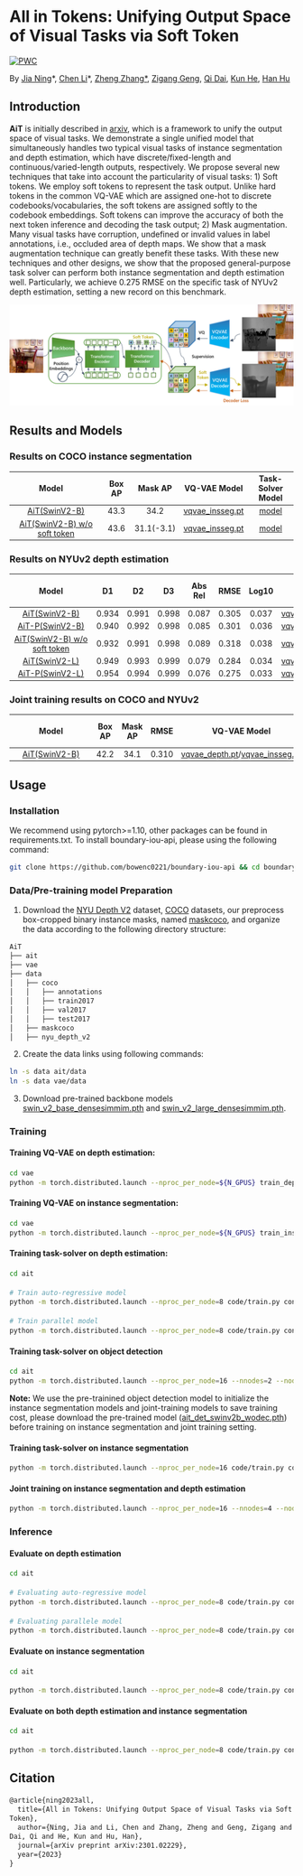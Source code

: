 # All in Tokens: Unifying Output Space of Visual Tasks via Soft Token

[![PWC](https://img.shields.io/endpoint.svg?url=https://paperswithcode.com/badge/all-in-tokens-unifying-output-space-of-visual/monocular-depth-estimation-on-nyu-depth-v2)](https://paperswithcode.com/sota/monocular-depth-estimation-on-nyu-depth-v2?p=all-in-tokens-unifying-output-space-of-visual)

By [Jia Ning](https://scholar.google.com/citations?user=hW0AexsAAAAJ&hl=en)\*, [Chen Li](https://github.com/LC-Edward)\*, [Zheng Zhang*](https://stupidzz.github.io/), [Zigang Geng](https://scholar.google.com/citations?user=MdFYVoAAAAAJ&hl=zh-CN), [Qi Dai](https://scholar.google.com/citations?user=NSJY12IAAAAJ), [Kun He](https://scholar.google.com/citations?user=YTQnGJsAAAAJ&hl=en), [Han Hu](https://ancientmooner.github.io/)

## Introduction
**AiT** is initially described in [arxiv](https://arxiv.org/pdf/2301.02229.pdf), which is a framework to unify the output space of visual tasks. We demonstrate a single unified model that simultaneously handles two typical visual tasks of instance segmentation and depth estimation, which have discrete/fixed-length and continuous/varied-length outputs, respectively. We propose several new techniques that take into account the particularity of visual tasks: 1) Soft tokens. We employ soft tokens to represent the task output. Unlike hard tokens in the common VQ-VAE which are assigned one-hot to discrete codebooks/vocabularies, the soft tokens are assigned softly to the codebook embeddings. Soft tokens can improve the accuracy of both the next token inference and decoding the task output; 2) Mask augmentation. Many visual tasks have corruption, undefined or invalid values in label annotations, i.e., occluded area of depth maps. We show that a mask augmentation technique can greatly benefit these tasks. With these new techniques and other designs, we show that the proposed general-purpose task solver can perform both instance segmentation and depth estimation well. Particularly, we achieve 0.275 RMSE on the specific task of NYUv2 depth estimation, setting a new record on this benchmark.

![teaser](figures/teaser.png)

## Results and Models
### Results on COCO instance segmentation
| <div style="width: 100pt"> Model | Box AP| Mask AP| VQ-VAE Model | Task-Solver Model|
|:-------------------:|:-------:|:-------:|:-------:|:-------:|
| [AiT(SwinV2-B)](ait/configs/swinv2b_640reso_inssegonly.py) | 43.3 | 34.2 | [vqvae_insseg.pt](https://msravcghub.blob.core.windows.net/ait-release/vae/vqvae_insseg.pt?sv=2021-10-04&spr=https%2Chttp&st=2023-06-30T01%3A47%3A00Z&se=2026-01-01T01%3A47%3A00Z&sr=c&sp=rl&sig=bwb8Tpfpk2FfZxsilGa4Oc5vKEZiifZK4xs%2F6RuWF9E%3D) | [model](https://msravcghub.blob.core.windows.net/ait-release/checkpoint/ait_insseg_swinv2b.pth?sv=2021-10-04&spr=https%2Chttp&st=2023-06-30T01%3A47%3A00Z&se=2026-01-01T01%3A47%3A00Z&sr=c&sp=rl&sig=bwb8Tpfpk2FfZxsilGa4Oc5vKEZiifZK4xs%2F6RuWF9E%3D)|
| [AiT(SwinV2-B) w/o soft token](ait/configs/swinv2b_640reso_inssegonly_wosoft.py) | 43.6 | 31.1(-3.1) | [vqvae_insseg.pt](https://msravcghub.blob.core.windows.net/ait-release/vae/vqvae_insseg.pt?sv=2021-10-04&spr=https%2Chttp&st=2023-06-30T01%3A47%3A00Z&se=2026-01-01T01%3A47%3A00Z&sr=c&sp=rl&sig=bwb8Tpfpk2FfZxsilGa4Oc5vKEZiifZK4xs%2F6RuWF9E%3D) | [model](https://msravcghub.blob.core.windows.net/ait-release/checkpoint/ait_insseg_swinv2b_wosoft.pth?sv=2021-10-04&spr=https%2Chttp&st=2023-06-30T01%3A47%3A00Z&se=2026-01-01T01%3A47%3A00Z&sr=c&sp=rl&sig=bwb8Tpfpk2FfZxsilGa4Oc5vKEZiifZK4xs%2F6RuWF9E%3D) |


### Results on NYUv2 depth estimation
| <div style="width: 100pt"> Model</div> | D1 | D2 | D3 | Abs Rel | RMSE | Log10 | VQ-VAE <br> Model | Task-Solver <br> Model |
|:-------------------:|:-------:|:-------:|:--------:|:--------:|:--------:|:-------:|:-------:|:-------:|
| [AiT(SwinV2-B)](ait/configs/swinv2b_480reso_depthonly.py) | 0.934 | 0.991 | 0.998 | 0.087 | 0.305 | 0.037 | [vqvae_depth.pt](https://msravcghub.blob.core.windows.net/ait-release/vae/vqvae_depth.pt?sv=2021-10-04&spr=https%2Chttp&st=2023-06-30T01%3A47%3A00Z&se=2026-01-01T01%3A47%3A00Z&sr=c&sp=rl&sig=bwb8Tpfpk2FfZxsilGa4Oc5vKEZiifZK4xs%2F6RuWF9E%3D) |[model](https://msravcghub.blob.core.windows.net/ait-release/checkpoint/ait_depth_swinv2b_ar.pth?sv=2021-10-04&spr=https%2Chttp&st=2023-06-30T01%3A47%3A00Z&se=2026-01-01T01%3A47%3A00Z&sr=c&sp=rl&sig=bwb8Tpfpk2FfZxsilGa4Oc5vKEZiifZK4xs%2F6RuWF9E%3D) |
| [AiT-P(SwinV2-B)](ait/configs/swinv2b_480reso_parallel_depthonly.py) | 0.940 | 0.992 | 0.998 | 0.085 | 0.301 | 0.036 | [vqvae_depth.pt](https://msravcghub.blob.core.windows.net/ait-release/vae/vqvae_depth.pt?sv=2021-10-04&spr=https%2Chttp&st=2023-06-30T01%3A47%3A00Z&se=2026-01-01T01%3A47%3A00Z&sr=c&sp=rl&sig=bwb8Tpfpk2FfZxsilGa4Oc5vKEZiifZK4xs%2F6RuWF9E%3D) | [model](https://msravcghub.blob.core.windows.net/ait-release/checkpoint/ait_depth_swinv2b_parallel.pth?sv=2021-10-04&spr=https%2Chttp&st=2023-06-30T01%3A47%3A00Z&se=2026-01-01T01%3A47%3A00Z&sr=c&sp=rl&sig=bwb8Tpfpk2FfZxsilGa4Oc5vKEZiifZK4xs%2F6RuWF9E%3D) |
| [AiT(SwinV2-B) w/o soft token](ait/configs/swinv2b_480reso_depthonly_wosoft.py) | 0.932 | 0.991 | 0.998 | 0.089 | 0.318 | 0.038 | [vqvae_depth.pt](https://msravcghub.blob.core.windows.net/ait-release/vae/vqvae_depth.pt?sv=2021-10-04&spr=https%2Chttp&st=2023-06-30T01%3A47%3A00Z&se=2026-01-01T01%3A47%3A00Z&sr=c&sp=rl&sig=bwb8Tpfpk2FfZxsilGa4Oc5vKEZiifZK4xs%2F6RuWF9E%3D) | [model](https://msravcghub.blob.core.windows.net/ait-release/checkpoint/ait_depth_swinv2b_ar_wosoft.pth?sv=2021-10-04&spr=https%2Chttp&st=2023-06-30T01%3A47%3A00Z&se=2026-01-01T01%3A47%3A00Z&sr=c&sp=rl&sig=bwb8Tpfpk2FfZxsilGa4Oc5vKEZiifZK4xs%2F6RuWF9E%3D) |
| [AiT(SwinV2-L)](ait/configs/swinv2l_480reso_depthonly.py) | 0.949 | 0.993 | 0.999 | 0.079 | 0.284 | 0.034 | [vqvae_depth.pt](https://msravcghub.blob.core.windows.net/ait-release/vae/vqvae_depth.pt?sv=2021-10-04&spr=https%2Chttp&st=2023-06-30T01%3A47%3A00Z&se=2026-01-01T01%3A47%3A00Z&sr=c&sp=rl&sig=bwb8Tpfpk2FfZxsilGa4Oc5vKEZiifZK4xs%2F6RuWF9E%3D) |[model](https://msravcghub.blob.core.windows.net/ait-release/checkpoint/ait_depth_swinv2l_ar.pth?sv=2021-10-04&spr=https%2Chttp&st=2023-06-30T01%3A47%3A00Z&se=2026-01-01T01%3A47%3A00Z&sr=c&sp=rl&sig=bwb8Tpfpk2FfZxsilGa4Oc5vKEZiifZK4xs%2F6RuWF9E%3D) |
| [AiT-P(SwinV2-L)](ait/configs/swinv2l_480reso_parallel_depthonly.py) | 0.954 | 0.994 | 0.999 | 0.076 | 0.275 | 0.033 | [vqvae_depth.pt](https://msravcghub.blob.core.windows.net/ait-release/vae/vqvae_depth.pt?sv=2021-10-04&spr=https%2Chttp&st=2023-06-30T01%3A47%3A00Z&se=2026-01-01T01%3A47%3A00Z&sr=c&sp=rl&sig=bwb8Tpfpk2FfZxsilGa4Oc5vKEZiifZK4xs%2F6RuWF9E%3D) | [model](https://msravcghub.blob.core.windows.net/ait-release/checkpoint/ait_depth_swinv2l_parallel.pth?sv=2021-10-04&spr=https%2Chttp&st=2023-06-30T01%3A47%3A00Z&se=2026-01-01T01%3A47%3A00Z&sr=c&sp=rl&sig=bwb8Tpfpk2FfZxsilGa4Oc5vKEZiifZK4xs%2F6RuWF9E%3D) |

### Joint training results on COCO and NYUv2
| <div style="width: 100pt"> Model</div> | Box AP| Mask AP| RMSE | VQ-VAE Model | Task-Solver <br> Model |
|:-------------------:|:-------:|:-------:|:-------:|:-------:|:-------:|
| [AiT(SwinV2-B)](ait/configs/swinv2b_640reso_joint.py) | 42.2 | 34.1 | 0.310 | [vqvae_depth.pt](https://msravcghub.blob.core.windows.net/ait-release/vae/vqvae_depth.pt?sv=2021-10-04&spr=https%2Chttp&st=2023-06-30T01%3A47%3A00Z&se=2026-01-01T01%3A47%3A00Z&sr=c&sp=rl&sig=bwb8Tpfpk2FfZxsilGa4Oc5vKEZiifZK4xs%2F6RuWF9E%3D)/[vqvae_insseg.pt](https://msravcghub.blob.core.windows.net/ait-release/vae/vqvae_insseg.pt?sv=2021-10-04&spr=https%2Chttp&st=2023-06-30T01%3A47%3A00Z&se=2026-01-01T01%3A47%3A00Z&sr=c&sp=rl&sig=bwb8Tpfpk2FfZxsilGa4Oc5vKEZiifZK4xs%2F6RuWF9E%3D)  | [model](https://msravcghub.blob.core.windows.net/ait-release/checkpoint/ait_joint_swinv2b.pth?sv=2021-10-04&spr=https%2Chttp&st=2023-06-30T01%3A47%3A00Z&se=2026-01-01T01%3A47%3A00Z&sr=c&sp=rl&sig=bwb8Tpfpk2FfZxsilGa4Oc5vKEZiifZK4xs%2F6RuWF9E%3D)|


## Usage

### Installation
We recommend using pytorch>=1.10, other packages can be found in requirements.txt. To install boundary-iou-api, please using the following command:
```bash
git clone https://github.com/bowenc0221/boundary-iou-api && cd boundary-iou-api && pip install -e .
```

### Data/Pre-training model Preparation 
1. Download the [NYU Depth V2](https://github.com/vinvino02/GLPDepth) dataset, [COCO](https://cocodataset.org/#download) datasets, our preprocess box-cropped binary instance masks, named [maskcoco](https://msravcghub.blob.core.windows.net/ait-release/data/maskcoco.tar?sv=2021-10-04&spr=https%2Chttp&st=2023-06-30T01%3A47%3A00Z&se=2026-01-01T01%3A47%3A00Z&sr=c&sp=rl&sig=bwb8Tpfpk2FfZxsilGa4Oc5vKEZiifZK4xs%2F6RuWF9E%3D), and organize the data according to the following directory structure:

```plain
AiT
├── ait
├── vae
├── data
│   ├── coco
│   │   ├── annotations
│   │   ├── train2017
│   │   ├── val2017
│   │   ├── test2017
│   ├── maskcoco
│   ├── nyu_depth_v2
```
2. Create the data links using following commands:

```bash
ln -s data ait/data
ln -s data vae/data
```

3. Download pre-trained backbone models [swin_v2_base_densesimmim.pth](https://msravcghub.blob.core.windows.net/ait-release/checkpoint/swin_v2_base_densesimmim.pth?sv=2021-10-04&spr=https%2Chttp&st=2023-06-30T01%3A47%3A00Z&se=2026-01-01T01%3A47%3A00Z&sr=c&sp=rl&sig=bwb8Tpfpk2FfZxsilGa4Oc5vKEZiifZK4xs%2F6RuWF9E%3D) and [swin_v2_large_densesimmim.pth](https://msravcghub.blob.core.windows.net/ait-release/checkpoint/swin_v2_large_densesimmim.pth?sv=2021-10-04&spr=https%2Chttp&st=2023-06-30T01%3A47%3A00Z&se=2026-01-01T01%3A47%3A00Z&sr=c&sp=rl&sig=bwb8Tpfpk2FfZxsilGa4Oc5vKEZiifZK4xs%2F6RuWF9E%3D). 


### Training
#### Training VQ-VAE on depth estimation:
```bash
cd vae
python -m torch.distributed.launch --nproc_per_node=${N_GPUS} train_depth_vqvae_dist.py  configs/depth/ait_depth_vqvae.py --cfg-options <custom-configs>
```
#### Training VQ-VAE on instance segmentation:

```bash
cd vae
python -m torch.distributed.launch --nproc_per_node=${N_GPUS} train_insseg_vqvae_dist.py  configs/insseg/ait_insseg_vqvae.py --cfg-options <custom-configs>
```

#### Training task-solver on depth estimation:
```bash
cd ait

# Train auto-regressive model
python -m torch.distributed.launch --nproc_per_node=8 code/train.py configs/swinv2b_480reso_depthonly.py --cfg-options model.backbone.init_cfg.checkpoint=swin_v2_base_densesimmim.pth model.task_heads.depth.vae_cfg.pretrained=vqvae_depth.pt # for AR training

# Train parallel model
python -m torch.distributed.launch --nproc_per_node=8 code/train.py configs/swinv2b_480reso_parallel_depthonly.py --cfg-options model.backbone.init_cfg.checkpoint=swin_v2_base_densesimmim.pth model.task_heads.depth.vae_cfg.pretrained=vqvae_depth.pt # for parallel training
```

#### Training task-solver on object detection
```bash
cd ait
python -m torch.distributed.launch --nproc_per_node=16 --nnodes=2 --node_rank=${NODE_RANK} --master_addr=${MASTER_ADDR} --master_port=${MASTER_PORT} code/train.py configs/swinv2b_640reso_detonly.py --cfg-options model.backbone.init_cfg.checkpoint=swin_v2_base_densesimmim.pth
```

**Note:** We use the pre-trainined object detection model to initialize the instance segmentation models and joint-training models to save training cost, please download the pre-trained model ([ait_det_swinv2b_wodec.pth](https://msravcghub.blob.core.windows.net/ait-release/checkpoint/ait_det_swinv2b_wodec.pth?sv=2021-10-04&spr=https%2Chttp&st=2023-06-30T01%3A47%3A00Z&se=2026-01-01T01%3A47%3A00Z&sr=c&sp=rl&sig=bwb8Tpfpk2FfZxsilGa4Oc5vKEZiifZK4xs%2F6RuWF9E%3D)) before training on instance segmentation and joint training setting.

#### Training task-solver on instance segmentation
```bash
python -m torch.distributed.launch --nproc_per_node=16 code/train.py configs/swinv2b_640reso_inssegonly.py --cfg-options model.backbone.init_cfg.checkpoint=swin_v2_base_densesimmim.pth model.task_heads.insseg.vae_cfg.pretrained=vqvae_insseg.pt load_from=ait_det_swinv2b_wodec.pth
```

#### Joint training on instance segmentation and depth estimation
```bash
python -m torch.distributed.launch --nproc_per_node=16 --nnodes=4 --node_rank=${NODE_RANK} --master_addr=${MASTER_ADDR} --master_port=${MASTER_PORT} code/train.py configs/swinv2b_640reso_joint.py --cfg-options model.backbone.init_cfg.checkpoint=swin_v2_base_densesimmim.pth model.task_heads.insseg.vae_cfg.pretrained=vqvae_insseg.pt model.task_heads.depth.vae_cfg.pretrained=vqvae_depth.pt load_from=ait_det_swinv2b_wodec.pth
```

### Inference
#### Evaluate  on depth estimation
```bash
cd ait

# Evaluating auto-regressive model
python -m torch.distributed.launch --nproc_per_node=8 code/train.py configs/swinv2b_480reso_depthonly.py  --cfg-options model.task_heads.depth.vae_cfg.pretrained=vqvae_depth.pt --eval <model_checkpiont>

# Evaluating parallele model
python -m torch.distributed.launch --nproc_per_node=8 code/train.py configs/swinv2b_480reso_parallel_depthonly.py  --cfg-options model.task_heads.depth.vae_cfg.pretrained=vqvae_depth.pt --eval <model_checkpiont>
```

#### Evaluate on instance segmentation
```bash
cd ait

python -m torch.distributed.launch --nproc_per_node=8 code/train.py configs/swinv2b_640reso_inssegonly.py --cfg-options model.task_heads.insseg.vae_cfg.pretrained=vqvae_insseg.pt --eval <model_checkpiont>
```

#### Evaluate on both depth estimation and instance segmentation
```bash
cd ait

python -m torch.distributed.launch --nproc_per_node=8 code/train.py configs/swinv2b_640reso_joint.py --cfg-options model.task_heads.insseg.vae_cfg.pretrained=vqvae_insseg.pt model.task_heads.depth.vae_cfg.pretrained=vqvae_depth.pt --eval <model_checkpiont>
```


## Citation
```
@article{ning2023all,
  title={All in Tokens: Unifying Output Space of Visual Tasks via Soft Token},
  author={Ning, Jia and Li, Chen and Zhang, Zheng and Geng, Zigang and Dai, Qi and He, Kun and Hu, Han},
  journal={arXiv preprint arXiv:2301.02229},
  year={2023}
}
```
